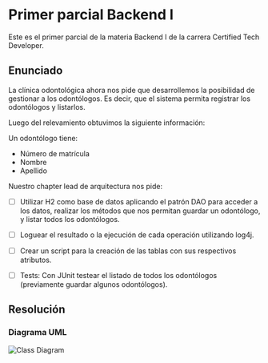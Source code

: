 # Primer parcial Backend I

Este es el primer parcial de la materia Backend I de la carrera Certified Tech Developer.

## Enunciado
La clínica odontológica ahora nos pide que desarrollemos la posibilidad de gestionar a los odontólogos. Es decir, que el sistema permita registrar los odontólogos y listarlos.

Luego del relevamiento obtuvimos la siguiente información:

Un odontólogo tiene:
- Número de matrícula
- Nombre
- Apellido

Nuestro chapter lead de arquitectura nos pide:

- [ ] Utilizar H2 como base de datos aplicando el patrón DAO para acceder a los datos, realizar los métodos que nos permitan guardar un odontólogo, y listar todos los odontólogos. 

- [ ] Loguear el resultado o la ejecución de cada operación utilizando log4j.

- [ ] Crear un script para la creación de las tablas con sus respectivos atributos.
- [ ] Tests: Con JUnit testear el listado de todos los odontólogos (previamente guardar algunos odontólogos).

## Resolución
### Diagrama UML

![Class Diagram](http://www.plantuml.com/plantuml/proxy?src=https://raw.githubusercontent.com/Viessel/parcial_backend/main/uml/diagram.uml) 


